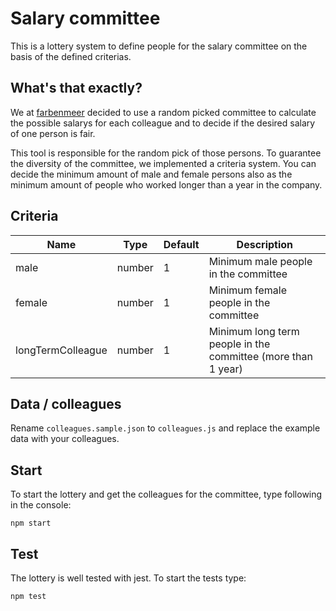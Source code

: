 # Salary committee

This is a lottery system to define people for the salary committee on the basis of the defined criterias.

## What's that exactly?

We at [farbenmeer](https://farbenmeer.de/) decided to use a random picked committee to calculate the possible salarys for each colleague and to decide if the desired salary of one person is fair.

This tool is responsible for the random pick of those persons. To guarantee the diversity of the committee, we implemented a criteria system. You can decide the minimum amount of male and female persons also as the minimum amount of people who worked longer than a year in the company.

## Criteria


| Name              | Type          | Default | Description                           |
| ----------------- | ------------- | -----   | ------------------------------------| 
| male              | number        | 1       | Minimum male people in the committee |
| female            | number        | 1       | Minimum female people in the committee |
| longTermColleague | number        | 1       | Minimum long term people in the committee (more than 1 year) |

## Data / colleagues

Rename `colleagues.sample.json` to `colleagues.js` and replace the example data with your colleagues. 

## Start

To start the lottery and get the colleagues for the committee, type following in the console:

```
npm start
```

## Test 

The lottery is well tested with jest. To start the tests type:

```
npm test
```
